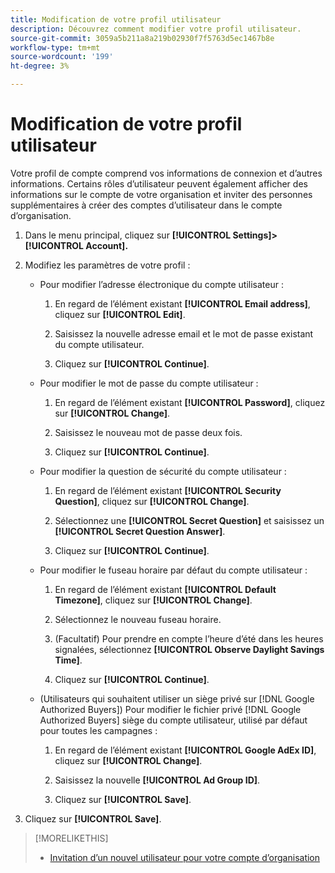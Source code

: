 ```yaml
---
title: Modification de votre profil utilisateur
description: Découvrez comment modifier votre profil utilisateur.
source-git-commit: 3059a5b211a8a219b02930f7f5763d5ec1467b8e
workflow-type: tm+mt
source-wordcount: '199'
ht-degree: 3%

---
```


# Modification de votre profil utilisateur

Votre profil de compte comprend vos informations de connexion et d’autres informations. Certains rôles d’utilisateur peuvent également afficher des informations sur le compte de votre organisation et inviter des personnes supplémentaires à créer des comptes d’utilisateur dans le compte d’organisation.

1. Dans le menu principal, cliquez sur **[!UICONTROL Settings]> [!UICONTROL Account].**

1. Modifiez les paramètres de votre profil :

   * Pour modifier l’adresse électronique du compte utilisateur :

      1. En regard de l’élément existant **[!UICONTROL Email address]**, cliquez sur **[!UICONTROL Edit]**.

      1. Saisissez la nouvelle adresse email et le mot de passe existant du compte utilisateur.
      1. Cliquez sur **[!UICONTROL Continue]**.
   * Pour modifier le mot de passe du compte utilisateur :

      1. En regard de l’élément existant **[!UICONTROL Password]**, cliquez sur **[!UICONTROL Change]**.

      1. Saisissez le nouveau mot de passe deux fois.

      1. Cliquez sur **[!UICONTROL Continue]**.
   * Pour modifier la question de sécurité du compte utilisateur :

      1. En regard de l’élément existant **[!UICONTROL Security Question]**, cliquez sur **[!UICONTROL Change]**.

      1. Sélectionnez une **[!UICONTROL Secret Question]** et saisissez un **[!UICONTROL Secret Question Answer]**.

      1. Cliquez sur **[!UICONTROL Continue]**.
   * Pour modifier le fuseau horaire par défaut du compte utilisateur :

      1. En regard de l’élément existant **[!UICONTROL Default Timezone]**, cliquez sur **[!UICONTROL Change]**.

      1. Sélectionnez le nouveau fuseau horaire.

      1. (Facultatif) Pour prendre en compte l’heure d’été dans les heures signalées, sélectionnez **[!UICONTROL Observe Daylight Savings Time]**.

      1. Cliquez sur **[!UICONTROL Continue]**.
   * (Utilisateurs qui souhaitent utiliser un siège privé sur [!DNL Google Authorized Buyers]) Pour modifier le fichier privé [!DNL Google Authorized Buyers] siège du compte utilisateur, utilisé par défaut pour toutes les campagnes :

      1. En regard de l’élément existant **[!UICONTROL Google AdEx ID]**, cliquez sur **[!UICONTROL Change]**.

      1. Saisissez la nouvelle **[!UICONTROL Ad Group ID]**.

      1. Cliquez sur **[!UICONTROL Save]**.





1. Cliquez sur **[!UICONTROL Save]**.

>[!MORELIKETHIS]
>
>* [Invitation d’un nouvel utilisateur pour votre compte d’organisation](user-invite.md)


<!-- >* [User Profile and Organization Account Settings](user-and-account-settings.md) -->
